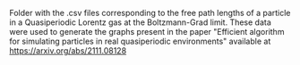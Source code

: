 Folder with the .csv files corresponding to the free path lengths of a particle in a Quasiperiodic Lorentz gas at the Boltzmann-Grad limit. These data were used to generate the graphs present in the paper "Efficient algorithm for simulating particles in real quasiperiodic environments" available at https://arxiv.org/abs/2111.08128  
